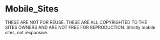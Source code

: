 Mobile_Sites
============

THESE ARE NOT FOR REUSE.  THESE ARE ALL COPYRIGHTED TO THE SITES OWNERS AND ARE NOT FREE FOR REPRODUCTION. 
Strictly mobile sites, not responsive.
